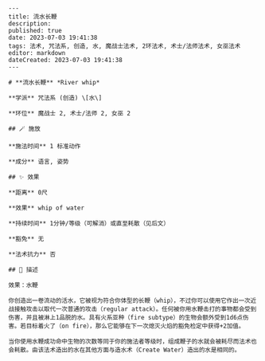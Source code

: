 
    ---
    title: 流水长鞭
    description: 
    published: true
    date: 2023-07-03 19:41:38
    tags: 法术, 咒法系, 创造, 水, 魔战士法术, 2环法术, 术士/法师法术, 女巫法术
    editor: markdown
    dateCreated: 2023-07-03 19:41:38
    ---

    # **流水长鞭** *River whip*

    **学派** 咒法系 (创造) \[水\] 

    **环位** 魔战士 2, 术士/法师 2, 女巫 2

    ## 🪄 施放

    **施法时间** 1 标准动作

    **成分** 语言, 姿势

    ## ✨ 效果  

    **距离** 0尺 

    **效果** whip of water 

    **持续时间** 1分钟/等级（可解消）或直至耗散（见后文） 

    **豁免** 无

    **法术抗力** 否

    ## 📖 描述

    效果：水鞭

    你创造出一卷流动的活水，它被视为符合你体型的长鞭（whip），不过你可以使用它作出一次近战接触攻击以取代一次普通的攻击（regular attack）。任何被你用水鞭击打的事物都会受到伤害，并且被淋上1品脱的水。具有火系亚种（fire subtype）的生物会额外受到1d6点伤害。若目标着火了（on fire），那么它能够在下一次熄灭火焰的豁免检定中获得+2加值。

    当你使用水鞭成功命中生物的次数等同于你的施法者等级时，组成鞭子的水就会被耗尽而法术也会耗散。由该法术造出的水在其他方面与造水术（Create Water）造出的水是相同的。
    